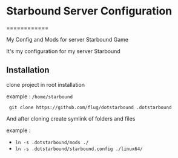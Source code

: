 # Starbound Server Configuration 
============

My Config and Mods for server Starbound Game

It's my configuration for my server Starbound 

## Installation 

  clone project in root installation 
  
  example : ```/home/starbound ```
  
  ``` git clone https://github.com/flug/dotstarbound .dotstarbound```
  
  And after cloning create symlink of folders and files 
  
  example : 
	
-   ``` ln -s .dotstarbound/mods ./ ```
- ``` ln -s .dotstarbound/starbound.config ./linux64/ ```